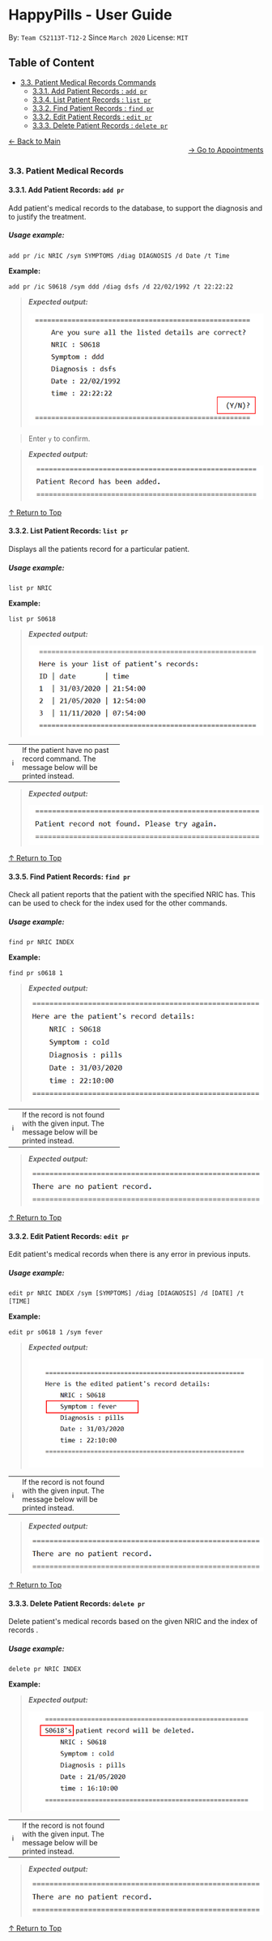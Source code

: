 # HappyPills - User Guide
By: `Team CS2113T-T12-2` Since `March 2020` License: `MIT`

## Table of Content
* [3.3. Patient Medical Records Commands](#33-patient-medical-information-commands)
    + [3.3.1. Add Patient Records : `add pr`](#331-add-patient-records-add-pr)
    + [3.3.4. List Patient Records : `list pr`](#332-list-patient-records-list-pr)
    + [3.3.2. Find Patient Records : `find pr`](#333-find-patient-records-find-pr)    
    + [3.3.2. Edit Patient Records : `edit pr`](#334-edit-patient-records-edit-pr)
    + [3.3.3. Delete Patient Records : `delete pr`](#335-delete-patient-records-delete-pr)
    
<div align="left"><a href="https://ay1920s2-cs2113t-t12-2.github.io/tp/UserGuide-Main.html"> &#8592; Back to Main </a></div>
<div align="right"><a href="https://ay1920s2-cs2113t-t12-2.github.io/tp/UserGuide-Appointment.html"> &#8594; Go to Appointments </a></div>

### 3.3. Patient Medical Records 

#### 3.3.1. Add Patient Records: `add pr`

Add patient's medical records to the database, to support the diagnosis and to justify the treatment.

##### Usage example:

    add pr /ic NRIC /sym SYMPTOMS /diag DIAGNOSIS /d Date /t Time
    
**Example:**
    
    add pr /ic S0618 /sym ddd /diag dsfs /d 22/02/1992 /t 22:22:22

> ***Expected output:***
>
> ![addPR](images/pr/addpr.PNG "addPR")
>

> Enter `y` to confirm.

> ***Expected output:***
>
> ![cfmAddPR](images/pr/addprcfm.PNG "cfmAddPR")
>

 [&#8593; Return to Top](#Table-of-Content)

#### 3.3.2. List Patient Records: `list pr`

Displays all the patients record for a particular patient. 

##### Usage example:

    list pr NRIC

**Example:**
    
    list pr S0618
    
> ***Expected output:***
>
> ![listPR](images/pr/listpr.PNG "list PR output")
>

<table>
  <col width="20">
  <col width="200">
 <tr>
   <td><span> &#8505; </span></td>
   <td>If the patient have no past record command. The message below will be printed instead.</td>
 </tr>
</table>

> ***Expected output:***
>
> ![listPR not found](images/pr/listprfail.PNG "list PR not found")
>

 [&#8593; Return to Top](#Table-of-Content)
 
  
#### 3.3.5. Find Patient Records: `find pr`

Check all patient reports that the patient with the specified NRIC has. This can be used
to check for the index used for the other commands.

##### Usage example:

    find pr NRIC INDEX

**Example:**

    find pr s0618 1

> ***Expected output:***
>
>
>![findPR](images/pr/findpr.PNG "find PR output")

<table>
  <col width="20">
  <col width="200">
 <tr>
   <td><span> &#8505; </span></td>
   <td>If the record is not found with the given input. The message below will be printed instead.</td>
 </tr>
</table>

> ***Expected output:***
>
>
>![PR not found](images/pr/prEmpty.PNG "PR not found")

 [&#8593; Return to Top](#Table-of-Content)
 
#### 3.3.2. Edit Patient Records: `edit pr`

Edit patient's medical records when there is any error in previous inputs.

##### Usage example:

    edit pr NRIC INDEX /sym [SYMPTOMS] /diag [DIAGNOSIS] /d [DATE] /t [TIME]
    
**Example:**

    edit pr s0618 1 /sym fever

> ***Expected output:***
>
> ![](images/pr/editprsuccess.PNG "help output")

<table>
  <col width="20">
  <col width="200">
 <tr>
   <td><span> &#8505; </span></td>
   <td>If the record is not found with the given input. The message below will be printed instead.</td>
 </tr>
</table>

> ***Expected output:***
>
>
>![](images/pr/prEmpty.PNG "help output")

 [&#8593; Return to Top](#Table-of-Content)
 
#### 3.3.3. Delete Patient Records: `delete pr`

Delete patient's medical records based on the given NRIC and the index of records  . 

##### Usage example: 

    delete pr NRIC INDEX

**Example:**

> ***Expected output:***
>
> ![Delete PR](images/pr/deleteprsuccess.PNG "Delete PR output")

<table>
  <col width="20">
  <col width="200">
 <tr>
   <td><span> &#8505; </span></td>
   <td>If the record is not found with the given input. The message below will be printed instead.</td>
 </tr>
</table>

> ***Expected output:***
>
>
>![PR not found](images/pr/prEmpty.PNG "Delete PR not found")

 [&#8593; Return to Top](#Table-of-Content)
